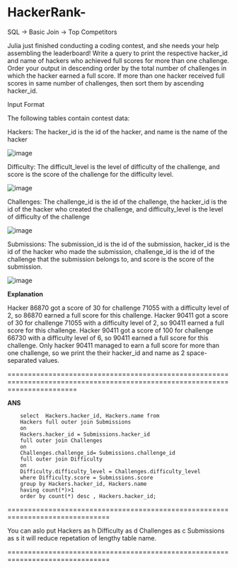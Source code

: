 # HackerRank-
SQL -> Basic Join -> Top Competitors

Julia just finished conducting a coding contest, and she needs your help assembling the leaderboard!
Write a query to print the respective hacker_id and name of hackers who achieved full scores for more
than one challenge. Order your output in descending order by the total number of challenges in which 
the hacker earned a full score. If more than one hacker received full scores in same number of challenges, 
then sort them by ascending hacker_id.

Input Format

The following tables contain contest data:

Hackers: The hacker_id is the id of the hacker, and name is the name of the hacker


![image](https://user-images.githubusercontent.com/90959192/156126887-79205c55-1bd1-4b29-926f-e1ccc1428b69.png)


Difficulty: The difficult_level is the level of difficulty of the challenge, and score is the score of the challenge for the difficulty level. 

![image](https://user-images.githubusercontent.com/90959192/156127199-9d77d3a6-5c97-4c48-927e-6799557bc210.png)


Challenges: The challenge_id is the id of the challenge, the hacker_id is the id of the hacker who created the challenge, and difficulty_level is the level of difficulty of the challenge

![image](https://user-images.githubusercontent.com/90959192/156127017-1505a6f0-94ba-4321-ae52-40b68c8a0aa8.png)


Submissions: The submission_id is the id of the submission, hacker_id is the id of the hacker who made the submission, challenge_id is the id of the challenge that the submission belongs to, and score is the score of the submission.

![image](https://user-images.githubusercontent.com/90959192/156127078-57c08c57-00a9-47e8-bd5a-0bbc8bdb8f6f.png)


**Explanation**

Hacker 86870 got a score of 30 for challenge 71055 with a difficulty level of 2, so 86870 earned a full score for this challenge.
Hacker 90411 got a score of 30 for challenge 71055 with a difficulty level of 2, so 90411 earned a full score for this challenge.
Hacker 90411 got a score of 100 for challenge 66730 with a difficulty level of 6, so 90411 earned a full score for this challenge.
Only hacker 90411 managed to earn a full score for more than one challenge, so we print the their hacker_id and name as 2 space-separated values.


=============================================================================================================================

**ANS**


        select  Hackers.hacker_id, Hackers.name from 
        Hackers full outer join Submissions 
        on
        Hackers.hacker_id = Submissions.hacker_id
        full outer join Challenges
        on 
        Challenges.challenge_id= Submissions.challenge_id
        full outer join Difficulty
        on
        Difficulty.difficulty_level = Challenges.difficulty_level
        where Difficulty.score = Submissions.score
        group by Hackers.hacker_id, Hackers.name
        having count(*)>1
        order by count(*) desc , Hackers.hacker_id;      



===============================================================================

You can aslo put Hackers as h
                 Difficulty as d
                 Challenges as c
                 Submissions as s
it will reduce repetation of lengthy table name.

===============================================================================









